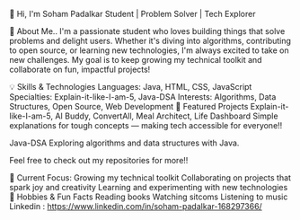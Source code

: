 
👋 Hi, I'm Soham Padalkar
Student | Problem Solver | Tech Explorer

🚀 About Me..
I'm a passionate student who loves building things that solve problems and delight users. Whether it's diving into algorithms, contributing to open source, or learning new technologies, I'm always excited to take on new challenges. My goal is to keep growing my technical toolkit and collaborate on fun, impactful projects!

💡 Skills & Technologies
Languages: Java, HTML, CSS, JavaScript
Specialties: Explain-it-like-I-am-5, Java-DSA
Interests: Algorithms, Data Structures, Open Source, Web Development
🌟 Featured Projects
Explain-it-like-I-am-5, AI Buddy, ConvertAll, Meal Architect, Life Dashboard
Simple explanations for tough concepts — making tech accessible for everyone!!

Java-DSA
Exploring algorithms and data structures with Java.

Feel free to check out my repositories for more!!

🎯 Current Focus:
Growing my technical toolkit
Collaborating on projects that spark joy and creativity
Learning and experimenting with new technologies
🎵 Hobbies & Fun Facts
Reading books
Watching sitcoms
Listening to music
Linkedin : https://www.linkedin.com/in/soham-padalkar-168297366/
<!--
**SohamPadalkar/SohamPadalkar** is a ✨ _special_ ✨ repository because its `README.md` (this file) appears on your GitHub profile.

Here are some ideas to get you started:

- 🔭 I’m currently working on ...
- 🌱 I’m currently learning ...
- 👯 I’m looking to collaborate on ...
- 🤔 I’m looking for help with ...
- 💬 Ask me about ...
- 📫 How to reach me: ...
- 😄 Pronouns: ...
- ⚡ Fun fact: ...
-->
